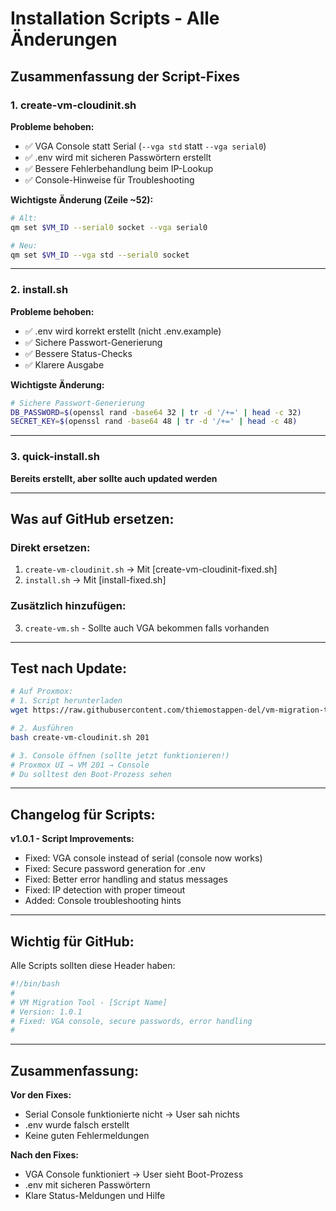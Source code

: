 # Installation Scripts - Alle Änderungen

## Zusammenfassung der Script-Fixes

### 1. create-vm-cloudinit.sh
**Probleme behoben:**
- ✅ VGA Console statt Serial (`--vga std` statt `--vga serial0`)
- ✅ .env wird mit sicheren Passwörtern erstellt
- ✅ Bessere Fehlerbehandlung beim IP-Lookup
- ✅ Console-Hinweise für Troubleshooting

**Wichtigste Änderung (Zeile ~52):**
```bash
# Alt:
qm set $VM_ID --serial0 socket --vga serial0

# Neu:
qm set $VM_ID --vga std --serial0 socket
```

---

### 2. install.sh
**Probleme behoben:**
- ✅ .env wird korrekt erstellt (nicht .env.example)
- ✅ Sichere Passwort-Generierung
- ✅ Bessere Status-Checks
- ✅ Klarere Ausgabe

**Wichtigste Änderung:**
```bash
# Sichere Passwort-Generierung
DB_PASSWORD=$(openssl rand -base64 32 | tr -d '/+=' | head -c 32)
SECRET_KEY=$(openssl rand -base64 48 | tr -d '/+=' | head -c 48)
```

---

### 3. quick-install.sh
**Bereits erstellt, aber sollte auch updated werden**

---

## Was auf GitHub ersetzen:

### Direkt ersetzen:
1. `create-vm-cloudinit.sh` → Mit [create-vm-cloudinit-fixed.sh]
2. `install.sh` → Mit [install-fixed.sh]

### Zusätzlich hinzufügen:
3. `create-vm.sh` - Sollte auch VGA bekommen falls vorhanden

---

## Test nach Update:

```bash
# Auf Proxmox:
# 1. Script herunterladen
wget https://raw.githubusercontent.com/thiemostappen-del/vm-migration-tool/main/create-vm-cloudinit.sh

# 2. Ausführen
bash create-vm-cloudinit.sh 201

# 3. Console öffnen (sollte jetzt funktionieren!)
# Proxmox UI → VM 201 → Console
# Du solltest den Boot-Prozess sehen
```

---

## Changelog für Scripts:

**v1.0.1 - Script Improvements:**
- Fixed: VGA console instead of serial (console now works)
- Fixed: Secure password generation for .env
- Fixed: Better error handling and status messages
- Fixed: IP detection with proper timeout
- Added: Console troubleshooting hints

---

## Wichtig für GitHub:

Alle Scripts sollten diese Header haben:
```bash
#!/bin/bash
#
# VM Migration Tool - [Script Name]
# Version: 1.0.1
# Fixed: VGA console, secure passwords, error handling
#
```

---

## Zusammenfassung:

**Vor den Fixes:**
- Serial Console funktionierte nicht → User sah nichts
- .env wurde falsch erstellt
- Keine guten Fehlermeldungen

**Nach den Fixes:**
- VGA Console funktioniert → User sieht Boot-Prozess
- .env mit sicheren Passwörtern
- Klare Status-Meldungen und Hilfe
